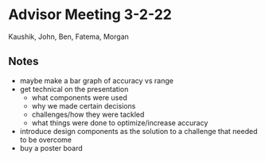 # Advisor Meeting 3-2-22

Kaushik, John, Ben, Fatema, Morgan

## Notes

- maybe make a bar graph of accuracy vs range
- get technical on the presentation
  - what components were used
  - why we made certain decisions
  - challenges/how they were tackled
  - what things were done to optimize/increase accuracy
- introduce design components as the solution to a challenge that needed to be overcome
- buy a poster board

